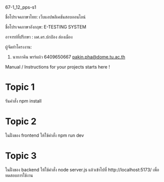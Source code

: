 67-1_12_pps-s1

ชื่อโปรเจคภาษาไทย: เว็บแอปพลิเคชันสอบออนไลน์

ชื่อโปรเจคภาษาอังกฤษ: E-TESTING SYSTEM

อาจารย์ที่ปรึกษา : ผศ.ดร.ปกป้อง ส่องเมือง

ผู้จัดทำโครงงาน:
1. นายภาคิน พรร์แผ้ว 6409650667  pakin.pha@dome.tu.ac.th
   
Manual / Instructions for your projects starts here !
# Topic 1
รันคำสั่ง npm install
# Topic 2 
ในฝั่งของ frontend ให้ใช้คำสั่ง npm run dev
# Topic 3
ในฝั่งของ backend ให้ใช้คำสั่ง node server.js แล้วเข้าไปทื่ http://localhost:5173/ เพื่อทดสอบการใช้งาน
